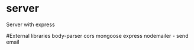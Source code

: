 # server
Server with express

#External libraries
body-parser
cors
mongoose
express
nodemailer - send email
